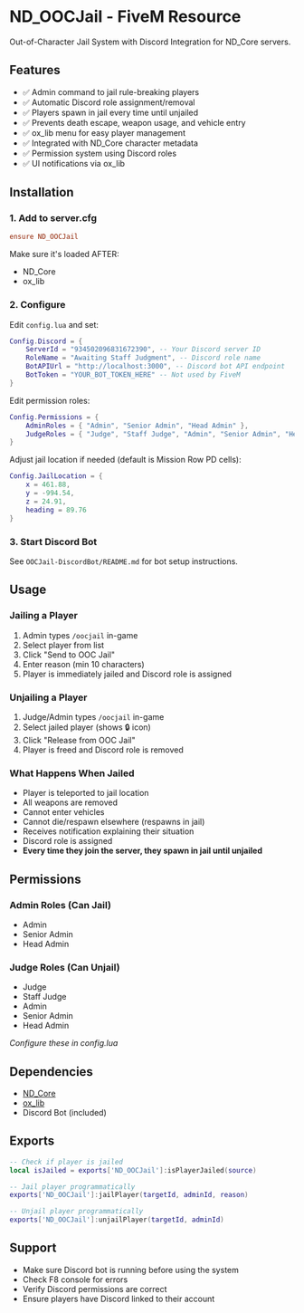 # ND_OOCJail - FiveM Resource

Out-of-Character Jail System with Discord Integration for ND_Core servers.

## Features

- ✅ Admin command to jail rule-breaking players
- ✅ Automatic Discord role assignment/removal
- ✅ Players spawn in jail every time until unjailed
- ✅ Prevents death escape, weapon usage, and vehicle entry
- ✅ ox_lib menu for easy player management
- ✅ Integrated with ND_Core character metadata
- ✅ Permission system using Discord roles
- ✅ UI notifications via ox_lib

## Installation

### 1. Add to server.cfg

```cfg
ensure ND_OOCJail
```

Make sure it's loaded AFTER:
- ND_Core
- ox_lib

### 2. Configure

Edit `config.lua` and set:

```lua
Config.Discord = {
    ServerId = "934502096831672390", -- Your Discord server ID
    RoleName = "Awaiting Staff Judgment", -- Discord role name
    BotAPIUrl = "http://localhost:3000", -- Discord bot API endpoint
    BotToken = "YOUR_BOT_TOKEN_HERE" -- Not used by FiveM
}
```

Edit permission roles:
```lua
Config.Permissions = {
    AdminRoles = { "Admin", "Senior Admin", "Head Admin" },
    JudgeRoles = { "Judge", "Staff Judge", "Admin", "Senior Admin", "Head Admin" }
}
```

Adjust jail location if needed (default is Mission Row PD cells):
```lua
Config.JailLocation = {
    x = 461.88,
    y = -994.54,
    z = 24.91,
    heading = 89.76
}
```

### 3. Start Discord Bot

See `OOCJail-DiscordBot/README.md` for bot setup instructions.

## Usage

### Jailing a Player

1. Admin types `/oocjail` in-game
2. Select player from list
3. Click "Send to OOC Jail"
4. Enter reason (min 10 characters)
5. Player is immediately jailed and Discord role is assigned

### Unjailing a Player

1. Judge/Admin types `/oocjail` in-game
2. Select jailed player (shows 🔒 icon)
3. Click "Release from OOC Jail"
4. Player is freed and Discord role is removed

### What Happens When Jailed

- Player is teleported to jail location
- All weapons are removed
- Cannot enter vehicles
- Cannot die/respawn elsewhere (respawns in jail)
- Receives notification explaining their situation
- Discord role is assigned
- **Every time they join the server, they spawn in jail until unjailed**

## Permissions

### Admin Roles (Can Jail)
- Admin
- Senior Admin
- Head Admin

### Judge Roles (Can Unjail)
- Judge
- Staff Judge
- Admin
- Senior Admin
- Head Admin

*Configure these in config.lua*

## Dependencies

- [ND_Core](https://github.com/ND-Framework/ND_Core)
- [ox_lib](https://github.com/overextended/ox_lib)
- Discord Bot (included)

## Exports

```lua
-- Check if player is jailed
local isJailed = exports['ND_OOCJail']:isPlayerJailed(source)

-- Jail player programmatically
exports['ND_OOCJail']:jailPlayer(targetId, adminId, reason)

-- Unjail player programmatically
exports['ND_OOCJail']:unjailPlayer(targetId, adminId)
```

## Support

- Make sure Discord bot is running before using the system
- Check F8 console for errors
- Verify Discord permissions are correct
- Ensure players have Discord linked to their account
